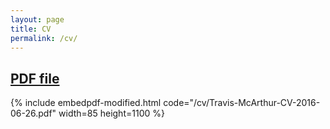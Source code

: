 ```yaml
---
layout: page
title: CV
permalink: /cv/
---
```


## [PDF file](/cv/Travis-McArthur-CV-2016-06-26.pdf)

{% include embedpdf-modified.html code="/cv/Travis-McArthur-CV-2016-06-26.pdf" width=85 height=1100 %}

